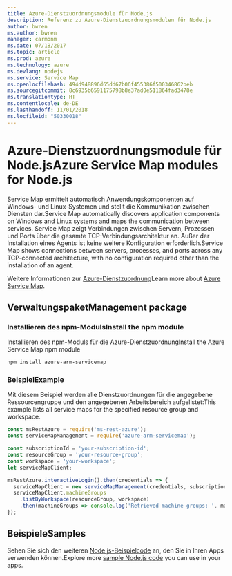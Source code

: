 ```yaml
---
title: Azure-Dienstzuordnungsmodule für Node.js
description: Referenz zu Azure-Dienstzuordnungsmodulen für Node.js
author: bwren
ms.author: bwren
manager: carmonm
ms.date: 07/18/2017
ms.topic: article
ms.prod: azure
ms.technology: azure
ms.devlang: nodejs
ms.service: Service Map
ms.openlocfilehash: 494d948896d65dd67b06f455386f500346862beb
ms.sourcegitcommit: 8c6935b6591175798b8e37ad0e511864fad3478e
ms.translationtype: HT
ms.contentlocale: de-DE
ms.lasthandoff: 11/01/2018
ms.locfileid: "50330018"
---
```

# <a name="azure-service-map-modules-for-nodejs"></a><span data-ttu-id="a3b3b-103">Azure-Dienstzuordnungsmodule für Node.js</span><span class="sxs-lookup"><span data-stu-id="a3b3b-103">Azure Service Map modules for Node.js</span></span>

<span data-ttu-id="a3b3b-104">Service Map ermittelt automatisch Anwendungskomponenten auf Windows- und Linux-Systemen und stellt die Kommunikation zwischen Diensten dar.</span><span class="sxs-lookup"><span data-stu-id="a3b3b-104">Service Map automatically discovers application components on Windows and Linux systems and maps the communication between services.</span></span> <span data-ttu-id="a3b3b-105">Service Map zeigt Verbindungen zwischen Servern, Prozessen und Ports über die gesamte TCP-Verbindungsarchitektur an. Außer der Installation eines Agents ist keine weitere Konfiguration erforderlich.</span><span class="sxs-lookup"><span data-stu-id="a3b3b-105">Service Map shows connections between servers, processes, and ports across any TCP-connected architecture, with no configuration required other than the installation of an agent.</span></span>

<span data-ttu-id="a3b3b-106">Weitere Informationen zur [Azure-Dienstzuordnung](https://docs.microsoft.com/azure/operations-management-suite/operations-management-suite-service-map)</span><span class="sxs-lookup"><span data-stu-id="a3b3b-106">Learn more about [Azure Service Map](https://docs.microsoft.com/azure/operations-management-suite/operations-management-suite-service-map).</span></span>

## <a name="management-package"></a><span data-ttu-id="a3b3b-107">Verwaltungspaket</span><span class="sxs-lookup"><span data-stu-id="a3b3b-107">Management package</span></span>

### <a name="install-the-npm-module"></a><span data-ttu-id="a3b3b-108">Installieren des npm-Moduls</span><span class="sxs-lookup"><span data-stu-id="a3b3b-108">Install the npm module</span></span>

<span data-ttu-id="a3b3b-109">Installieren des npm-Moduls für die Azure-Dienstzuordnung</span><span class="sxs-lookup"><span data-stu-id="a3b3b-109">Install the Azure Service Map npm module</span></span>

```bash
npm install azure-arm-servicemap
```

### <a name="example"></a><span data-ttu-id="a3b3b-110">Beispiel</span><span class="sxs-lookup"><span data-stu-id="a3b3b-110">Example</span></span>

<span data-ttu-id="a3b3b-111">Mit diesem Beispiel werden alle Dienstzuordnungen für die angegebene Ressourcengruppe und den angegebenen Arbeitsbereich aufgelistet:</span><span class="sxs-lookup"><span data-stu-id="a3b3b-111">This example lists all service maps for the specified resource group and workspace.</span></span>

```javascript
const msRestAzure = require('ms-rest-azure');
const serviceMapManagement = require('azure-arm-servicemap');

const subscriptionId = 'your-subscription-id';
const resourceGroup = 'your-resource-group';
const workspace = 'your-workspace';
let serviceMapClient;

msRestAzure.interactiveLogin().then(credentials => {
  serviceMapClient = new serviceMapManagement(credentials, subscriptionId);
  serviceMapClient.machineGroups
    .listByWorkspace(resourceGroup, workspace)
    .then(machineGroups => console.log('Retrieved machine groups: ', machineGroups));
});
```

## <a name="samples"></a><span data-ttu-id="a3b3b-112">Beispiele</span><span class="sxs-lookup"><span data-stu-id="a3b3b-112">Samples</span></span>

<span data-ttu-id="a3b3b-113">Sehen Sie sich den weiteren [Node.js-Beispielcode](https://azure.microsoft.com/resources/samples/?platform=nodejs) an, den Sie in Ihren Apps verwenden können.</span><span class="sxs-lookup"><span data-stu-id="a3b3b-113">Explore more [sample Node.js code](https://azure.microsoft.com/resources/samples/?platform=nodejs) you can use in your apps.</span></span>
